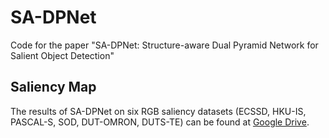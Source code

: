 # SA-DPNet
Code for the paper "SA-DPNet: Structure-aware Dual Pyramid Network for Salient Object Detection"

## Saliency Map

The results of SA-DPNet on six RGB saliency datasets (ECSSD, HKU-IS, PASCAL-S, SOD, DUT-OMRON, DUTS-TE) can be found at [Google Drive](https://drive.google.com/file/d/1yyix7aBcHaYHrfn7bqHfx5FAhIzJoB9F/view?usp=sharing).
